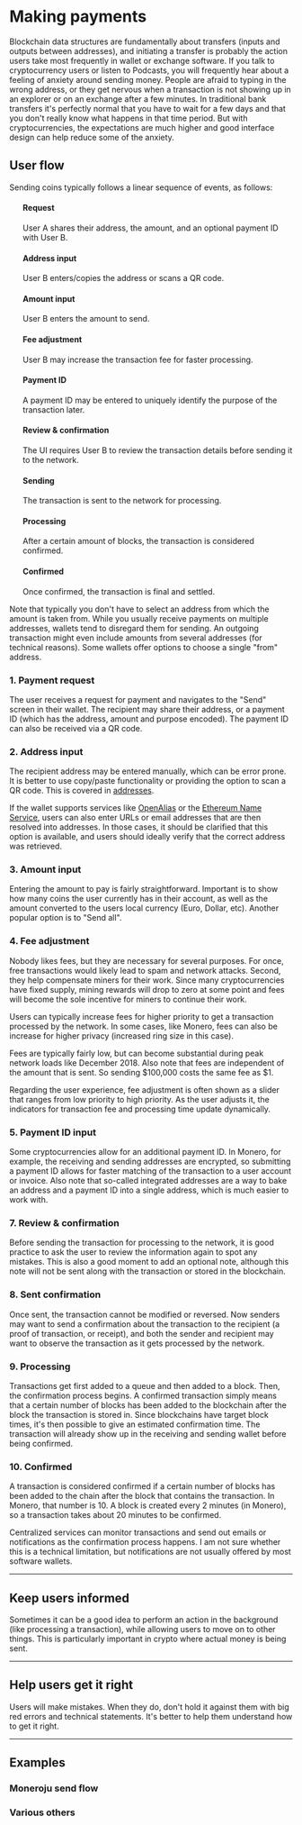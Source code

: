 
# Making payments

Blockchain data structures are fundamentally about transfers (inputs and outputs between addresses), and initiating a transfer is probably the action users take most frequently in wallet or exchange software. If you talk to cryptocurrency users or listen to Podcasts, you will frequently hear about a feeling of anxiety around sending money. People are afraid to typing in the wrong address, or they get nervous when a transaction is not showing up in an explorer or on an exchange after a few minutes. In traditional bank transfers it's perfectly normal that you have to wait for a few days and that you don't really know what happens in that time period. But with cryptocurrencies, the expectations are much higher and good interface design can help reduce some of the anxiety.

## User flow

Sending coins typically follows a linear sequence of events, as follows:

<flow>
	<ol>
		<flow-step>
			<h4>Request</h4>
			<p>User A shares their address, the amount, and an optional payment ID with User B.</p>
		</flow-step>
		<flow-step>
			<h4>Address input</h4>
			<p>User B enters/copies the address or scans a QR code.</p>
		</flow-step>
		<flow-step>
			<h4>Amount input</h4>
			<p>User B enters the amount to send.</p>
		</flow-step>
		<flow-step>
			<h4>Fee adjustment</h4>
			<p>User B may increase the transaction fee for faster processing.</p>
		</flow-step>
		<flow-step>
			<h4>Payment ID</h4>
			<p>A payment ID may be entered to uniquely identify the purpose of the transaction later.</p>
		</flow-step>
		<flow-step>
			<h4>Review & confirmation</h4>
			<p>The UI requires User B to review the transaction details before sending it to the network.</p>
		</flow-step>
		<flow-step>
			<h4>Sending</h4>
			<p>The transaction is sent to the network for processing.</p>
		</flow-step>
		<flow-step>
			<h4>Processing</h4>
			<p>After a certain amount of blocks, the transaction is considered confirmed.</p>
		</flow-step>
		<flow-step>
			<h4>Confirmed</h4>
			<p>Once confirmed, the transaction is final and settled.</p>
		</flow-step>
	</ol>
</flow>

Note that typically you don't have to select an address from which the amount is taken from. While you usually receive payments on multiple addresses, wallets tend to disregard them for sending. An outgoing transaction might even include amounts from several addresses (for technical reasons). Some wallets offer options to choose a single "from" address. 

### 1. Payment request

<fig desktop="half,right" :drop="false">
	<fig-img
		src="/images/sending/share-address.png"
		retina="/images/sending/share-address@2x.png"
		width="600"
		height="300"
		alt="Sharing a cryptocurrencies address"
	/>
</fig>

The user receives a request for payment and navigates to the "Send" screen in their wallet. The recipient may share their address, or a payment ID (which has the address, amount and purpose encoded). The payment ID can also be received via a QR code.

<break />

### 2. Address input

<fig desktop="half,right" :drop="false">
	<fig-img
		src="/images/sending/recipient-address.png"
		retina="/images/sending/recipient-address@2x.png"
		width="620"
		height="576"
		alt="Entering the recipient address"
	/>
</fig>

The recipient address may be entered manually, which can be error prone. It is better to use copy/paste functionality or providing the option to scan a QR code. This is covered in [addresses](addresses).

If the wallet supports services like [OpenAlias](https://openalias.org) or the [Ethereum Name Service](https://ens.domains), users can also enter URLs or email addresses that are then resolved into addresses. In those cases, it should be clarified that this option is available, and users should ideally verify that the correct address was retrieved.

<break />

### 3. Amount input

<fig desktop="half,right" :drop="false">
	<fig-img
		src="/images/sending/amount-to-send.png"
		retina="/images/sending/amount-to-send@2x.png"
		width="620"
		height="250"
		alt="Entering the amount to send"
	/>
</fig>

Entering the amount to pay is fairly straightforward. Important is to show how many coins the user currently has in their account, as well as the amount converted to the users local currency (Euro, Dollar, etc). Another popular option is to "Send all".

<break />

### 4. Fee adjustment

<fig desktop="half,right" :drop="false">
	<fig-img
		src="/images/sending/myetherwallet-gas-limit.png"
		width="770"
		height="150"
		alt="MyEtherWallet gas limit"
	/>
	<fig-cap
		caption="Entering a transaction fee on MyEtherWallet."
		title="MyEtherWallet"
		link="https://www.myetherwallet.com"
	/>
</fig>

Nobody likes fees, but they are necessary for several purposes. For once, free transactions would likely lead to spam and network attacks. Second, they help compensate miners for their work. Since many cryptocurrencies have fixed supply, mining rewards will drop to zero at some point and fees will become the sole incentive for miners to continue their work.

<break />

<fig desktop="half,right" :drop="false">
	<fig-img
		src="/images/sending/transaction-fee-adjustment-slider.png"
		retina="/images/sending/transaction-fee-adjustment-slider@2x.png"
		width="620"
		height="261"
		alt="Transaction fee adjustment via a slider"
	/>
</fig>

Users can typically increase fees for higher priority to get a transaction processed by the network. In some cases, like Monero, fees can also be increase for higher privacy (increased ring size in this case).

<break />

<fig desktop="half,right" :drop="false">
	<fig-img
		src="/images/sending/transaction-fee-adjustment.png"
		retina="/images/sending/transaction-fee-adjustment@2x.png"
		width="620"
		height="340"
		alt="Transaction fee adjustment"
	/>
</fig>

Fees are typically fairly low, but can become substantial during peak network loads like December 2018. Also note that fees are independent of the amount that is sent. So sending $100,000 costs the same fee as $1.

Regarding the user experience, fee adjustment is often shown as a slider that ranges from low priority to high priority. As the user adjusts it, the indicators for transaction fee and processing time update dynamically.

<break />

### 5. Payment ID input

Some cryptocurrencies allow for an additional payment ID. In Monero, for example, the receiving and sending addresses are encrypted, so submitting a payment ID allows for faster matching of the transaction to a user account or invoice. Also note that so-called integrated addresses are a way to bake an address and a payment ID into a single address, which is much easier to work with.

### 7. Review & confirmation

<fig desktop="third,right" mobile="half,right">
	<fig-img
		src="/images/sending/monero-send-review.png"
		width="750"
		height="1334"
		alt="Reviewing a transaction before sending it"
	/>
</fig>

Before sending the transaction for processing to the network, it is good practice to ask the user to review the information again to spot any mistakes. This is also a good moment to add an optional note, although this note will not be sent along with the transaction or stored in the blockchain.

<break />

### 8. Sent confirmation

<fig desktop="third,right" mobile="half,right">
	<fig-img
		src="/images/sending/monero-send-receipt.png"
		width="750"
		height="1334"
		alt="A receipt for a sent transaction"
	/>
</fig>

Once sent, the transaction cannot be modified or reversed. Now senders may want to send a confirmation about the transaction to the recipient (a proof of transaction, or receipt), and both the sender and recipient may want to observe the transaction as it gets processed by the network.

<break />

### 9. Processing

<fig desktop="half,right" :drop="false">
	<fig-img
		src="/images/sending/transaction-status.png"
		retina="/images/sending/transaction-status@2x.png"
		width="620"
		height="653"
		alt="Transaction status display"
	/>
</fig>

Transactions get first added to a queue and then added to a block. Then, the confirmation process begins. A confirmed transaction simply means that a certain number of blocks has been added to the blockchain after the block the transaction is stored in. Since blockchains have target block times, it's then possible to give an estimated confirmation time. The transaction will already show up in the receiving and sending wallet before being confirmed.

<break />

### 10. Confirmed

A transaction is considered confirmed if a certain number of blocks has been added to the chain after the block that contains the transaction. In Monero, that number is 10. A block is created every 2 minutes (in Monero), so a transaction takes about 20 minutes to be confirmed.

Centralized services can monitor transactions and send out emails or notifications as the confirmation process happens. I am not sure whether this is a technical limitation, but notifications are not usually offered by most software wallets.

---

## Keep users informed

<fig desktop="half,right" drop="false">
	<fig-img
		src="/images/user-onboarding/notifications.png"
		retina="/images/user-onboarding/notifications@2x.png"
		width="620"
		height="232"
		alt="Notifications"
	/>
</fig>

Sometimes it can be a good idea to perform an action in the background (like processing a transaction), while allowing users to move on to other things. This is particularly important in crypto where actual money is being sent.

---

## Help users get it right

<fig desktop="half,right" drop="false">
	<fig-img
		src="/images/sending/error-messages.png"
		retina="/images/sending/error-messages@2x.png"
		width="620"
		height="390"
		alt="Better error messages"
	/>
</fig>

Users will make mistakes. When they do, don't hold it against them with big red errors and technical statements. It's better to help them understand how to get it right.

---

## Examples

### Moneroju send flow

<image-grid count="4">
	<image-grid-img
		src="/images/sending/moneroju-send.png" 
		width="780" 
		height="1386"
		alt="Moneroju wallet send screen" 
		caption="Entering the amount."
	/>
	<image-grid-img
		src="/images/sending/moneroju-send-confirm.png" 
		width="780" 
		height="1386"
		alt="Moneroju wallet send screen" 
		caption="Confirming the transaction before sending it to the network."
	/>
	<image-grid-img
		src="/images/sending/moneroju-send-receipt.png" 
		width="780" 
		height="1386"
		alt="Moneroju wallet send screen" 
		caption="Transaction summary and receipt."
	/>
	<image-grid-img
		src="/images/sending/moneroju-home.png" 
		width="780" 
		height="1386"
		alt="Moneroju wallet send screen" 
		caption="The payment appears in the transaction list (for both sender and receiver)."
	/>
</image-grid>

### Various others

<image-grid count="2">
	<image-grid-img
		src="/images/sending/cake-wallet-send.png" 
		width="750" 
		height="1333"
		alt="Cake Wallet send screen" 
		caption="Cake Wallet send screen."
		title="Cake Wallet, V 3.0.1, Sep 24, 2018"
		link="https://itunes.apple.com/us/app/cake-wallet-for-xmr-monero/id1334702542?mt=8"
	/>
	<image-grid-img
		src="/images/sending/skycoin-send.png" 
		width="755" 
		height="1343"
		alt="Send screen in the Skycoin wallet app." 
		caption="Send screen in the Skycoin wallet app." 
		title="Skycoin wallet app, V 1.1.1, August 20, 2018"
		link="https://play.google.com/store/apps/details?id=com.skycoin.wallet"
	/>
	<image-grid-img
		src="/images/sending/coinbase-send.png" 
		width="750" 
		height="1334"
		alt="Send screen in the Coinbase app." 
		caption="Send screen in the Coinbase app." 
	/>
	<image-grid-img
		src="/images/sending/iota-trinity-send.png" 
		width="1440" 
		height="2560"
		alt="Send screen in the IOTA app." 
		caption="Send screen in the IOTA app."
		title="IOTA Trinity Wallet, V 0.5.0, September 14, 2018"
		link="https://play.google.com/store/apps/details?id=com.iota.trinity"
	/>
	<image-grid-img
		src="/images/sending/vechain-send.png" 
		width="1440" 
		height="2560"
		alt="Send screen in the VeChainThor app." 
		caption="Send screen in the VeChainThor app."
		title="VeChainThor Wallet, V 1.2.0, September 7, 2018"
		link="https://play.google.com/store/apps/details?id=com.vechain.wallet"
	/>
	<image-grid-img
		src="/images/sending/nano-send.jpg" 
		width="750" 
		height="1624"
		alt="Send screen in the Nano wallet app." 
		caption="Send screen in the Nano wallet app."
		link="https://itunes.apple.com/us/app/nano-wallet-for-ios/id1373912752?mt=8"
		title="Nano wallet for iOS, V 1.0.1, July 25, 2018"
	/>
	<image-grid-img
		src="/images/sending/citowise-send.jpg" 
		width="750" 
		height="1624"
		alt="Send screen in the Citowise app." 
		caption="Send screen in the Citowise app."
		title="Citowise - Ethereum Wallet, V 1.7.3, Sep 19, 2018"
		link="https://itunes.apple.com/US/app/id1358433319?mt=8"
	/>
</image-grid>


